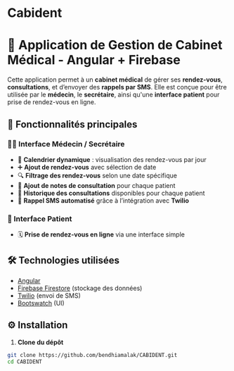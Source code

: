 # Cabident
# 🏥 Application de Gestion de Cabinet Médical - Angular + Firebase

Cette application permet à un **cabinet médical** de gérer ses **rendez-vous**, **consultations**, et d’envoyer des **rappels par SMS**. Elle est conçue pour être utilisée par le **médecin**, le **secrétaire**, ainsi qu'une **interface patient** pour prise de rendez-vous en ligne.

## 📌 Fonctionnalités principales

### 👩‍⚕️ Interface Médecin / Secrétaire
- 📆 **Calendrier dynamique** : visualisation des rendez-vous par jour
- ➕ **Ajout de rendez-vous** avec sélection de date
- 🔍 **Filtrage des rendez-vous** selon une date spécifique
- 📝 **Ajout de notes de consultation** pour chaque patient
- 📖 **Historique des consultations** disponibles pour chaque patient
- 📲 **Rappel SMS automatisé** grâce à l’intégration avec **Twilio**

### 👤 Interface Patient
- 🗓️ **Prise de rendez-vous en ligne** via une interface simple

## 🛠️ Technologies utilisées

- [Angular](https://angular.io/)
- [Firebase Firestore](https://firebase.google.com/products/firestore) (stockage des données)
- [Twilio](https://www.twilio.com/) (envoi de SMS)
- [Bootswatch](https://bootswatch.com/) (UI)

## ⚙️ Installation

1. **Clone du dépôt**

```bash
git clone https://github.com/bendhiamalak/CABIDENT.git
cd CABIDENT
